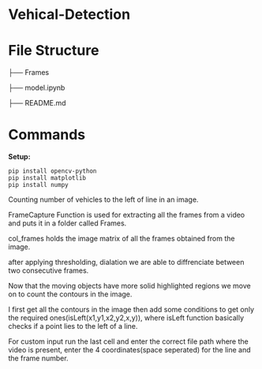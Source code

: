 # Vehical-Detection


# File Structure
├── Frames 

├── model.ipynb 

├── README.md 

# Commands

**Setup:**
```
pip install opencv-python
pip install matplotlib
pip install numpy
```


Counting number of vehicles to the left of line in an image.



FrameCapture Function is used for extracting all the frames from a video and puts it in a folder called Frames.

col_frames holds the image matrix of all the frames obtained from the image.

after applying thresholding, dialation we are able to diffrenciate between two consecutive frames.

Now that the moving objects have more solid highlighted regions we move on to count the contours in the image.

I first get all the contours in the image then add some conditions to get only the required ones(isLeft(x1,y1,x2,y2,x,y)), where isLeft function basically checks if a point lies to the left of a line.

For custom input run the last cell and enter the correct file path where the video is present, enter the 4 coordinates(space seperated) for the line and the frame number.
